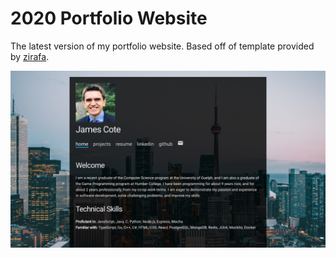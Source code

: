 # 2020 Portfolio Website

The latest version of my portfolio website. Based off of template provided by [zirafa](https://github.com/zirafa/simple-website-template).

![Screenshot](screenshot.png "App Screenshot")
